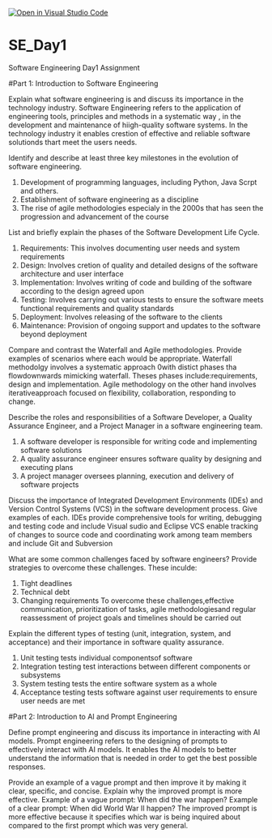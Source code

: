[![Open in Visual Studio Code](https://classroom.github.com/assets/open-in-vscode-2e0aaae1b6195c2367325f4f02e2d04e9abb55f0b24a779b69b11b9e10269abc.svg)](https://classroom.github.com/online_ide?assignment_repo_id=15657573&assignment_repo_type=AssignmentRepo)
# SE_Day1
Software Engineering Day1 Assignment

#Part 1: Introduction to Software Engineering

Explain what software engineering is and discuss its importance in the technology industry.
Software Engineering refers to the application of engineering tools, principles and methods in a systematic way , in the development and maintenance of hiigh-quality software systems. In the technology industry it enables crestion of effective and reliable software solutionds thart meet the users needs.

Identify and describe at least three key milestones in the evolution of software engineering.
1. Development of programming languages, including Python, Java Scrpt and others.
2. Establishment of software engineering as a discipline
3. The rise of agile methodologies especialy in the 2000s that has seen the progression and advancement of the course

List and briefly explain the phases of the Software Development Life Cycle.
1. Requirements: This involves documenting user needs and system requirements
2. Design: Involves cretion of quality and detailed designs of the software architecture and user interface
3. Implementation: Involves writing of code and building of the software according to the design agreed upon
4. Testing: Involves carrying out various tests to ensure the software meets functional requirements and quality standards
5. Deployment: Involves releasing of the software to the clients
6. Maintenance: Provision of ongoing support and updates to the software beyond deployment
   
Compare and contrast the Waterfall and Agile methodologies. Provide examples of scenarios where each would be appropriate.
Waterfall methodolgy involves a systematic approach 0with distict phases tha flowdownwards mimicking  waterfall. Theses phases include:requirements, design and implementation. Agile methodology on the other hand involves iterativeapproach focused on flexibility, collaboration, responding to change.

Describe the roles and responsibilities of a Software Developer, a Quality Assurance Engineer, and a Project Manager in a software engineering team.
1. A software developer is responsible for writing code and implementing software solutions
2. A quality assurance engineer ensures software quality by designing and executing plans
3. A project manager oversees planning, execution and delivery of software projects

Discuss the importance of Integrated Development Environments (IDEs) and Version Control Systems (VCS) in the software development process. Give examples of each.
IDEs provide comprehensive tools for writing, debugging and testing code and include Visual sudio and Eclipse
VCS enable tracking of changes to source code and coordinating work among team members and include Git and Subversion

What are some common challenges faced by software engineers? Provide strategies to overcome these challenges.
These inculde:
1. Tight deadlines
2. Technical debt
3. Changing requirements
To overcome these challenges,effective communication, prioritization of tasks, agile methodologiesand regular reassessment of project goals and timelines should be carried out

Explain the different types of testing (unit, integration, system, and acceptance) and their importance in software quality assurance.
1. Unit testing  tests individual componentsof software
2. Integration testing test interactions between different components or subsystems
3. System testing tests the entire software system as a whole
4. Acceptance testing tests software against user requirements to ensure user needs are met

#Part 2: Introduction to AI and Prompt Engineering


Define prompt engineering and discuss its importance in interacting with AI models.
Prompt engineering  refers to the designing of prompts to effectively interact with AI models. It enables the AI models to better understand the information that is needed in order to get the best possible responses.

Provide an example of a vague prompt and then improve it by making it clear, specific, and concise. Explain why the improved prompt is more effective.
Example of a vague prompt: When did the war happen?
Example of a clear prompt: When did World War II happen?
The improved prompt is more effective because it specifies which war is being inquired about compared to the first prompt which was very general.

